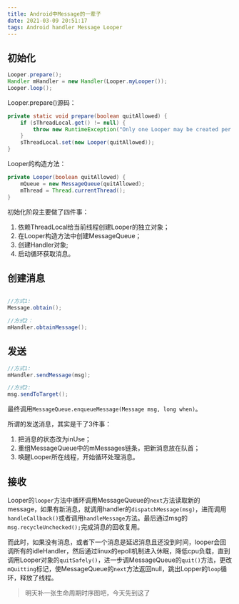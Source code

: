 ```yaml
---
title: Android中Message的一辈子
date: 2021-03-09 20:51:17
tags: Android handler Message Looper
---
```


## 初始化

```java
Looper.prepare();
Handler mHandler = new Handler(Looper.myLooper());
Looper.loop();
```

Looper.prepare()源码：

```java
private static void prepare(boolean quitAllowed) {
    if (sThreadLocal.get() != null) {
        throw new RuntimeException("Only one Looper may be created per thread");
    }
    sThreadLocal.set(new Looper(quitAllowed));
}
```

Looper的构造方法：

```java
private Looper(boolean quitAllowed) {
    mQueue = new MessageQueue(quitAllowed);
    mThread = Thread.currentThread();
}
```

初始化阶段主要做了四件事：

1. 依赖ThreadLocal给当前线程创建Looper的独立对象；
2. 在Looper构造方法中创建MessageQueue；
3. 创建Handler对象;
4. 启动循环获取消息。

## 创建消息

```java

//方式1:
Message.obtain();

//方式2：
mHandler.obtainMessage();
```

## 发送

```java
//方式1:
mHandler.sendMessage(msg);

//方式2:
msg.sendToTarget();
```

最终调用`MessageQueue.enqueueMessage(Message msg, long when)`。

所谓的发送消息，其实是干了3件事：

1. 把消息的状态改为inUse；
2. 重组MessageQueue中的mMessages链条，把新消息放在队首；
3. 唤醒Looper所在线程，开始循环处理消息。

## 接收

Looper的`looper`方法中循环调用MessageQueue的`next`方法读取新的message，如果有新消息，就调用handler的`dispatchMessage(msg)`，进而调用`handleCallback()`或者调用`handleMessage`方法。最后通过msg的`msg.recycleUnchecked();`完成消息的回收复用。

而此时，如果没有消息，或者下一个消息是延迟消息且还没到时间，looper会回调所有的idleHandler，然后通过linux的epoll机制进入休眠，降低cpu负载，直到调用Looper对象的`quitSafely()`，进一步调MessageQueue的`quit()`方法，更改`mQuitting`标记，使MessageQueue的`next`方法返回null，跳出Lopper的`loop`循环，释放了线程。

> 明天补一张生命周期时序图吧，今天先到这了
